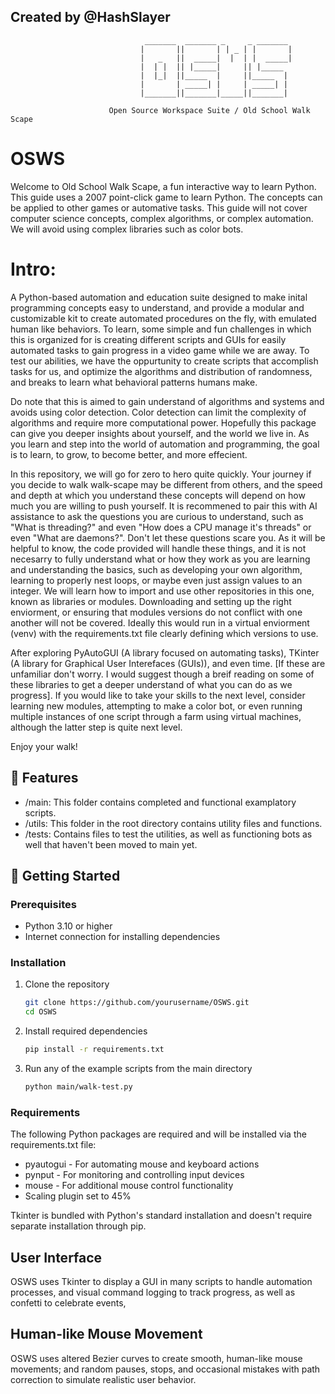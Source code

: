 ## Created by @HashSlayer


                                  _______  _______ _     _ _______ 
                                 |       ||       | | _ | |       |
                                 |   _   ||  _____|  |  | |  _____|
                                 |  | |  || |_____|     || |_____ 
                                 |  |_|  ||_____  |     ||_____  |
                                 |       | _____| |     | _____| |
                                 |_______||_______|_____||_______|
                       
                          Open Source Workspace Suite / Old School Walk Scape


# OSWS

Welcome to Old School Walk Scape, a fun interactive way to learn Python.
This guide uses a 2007 point-click game to learn Python. The concepts can be applied to other games or automative tasks.
This guide will not cover computer science concepts, complex algorithms, or complex automation. We will avoid using complex libraries such as color bots.

# Intro:

A Python-based automation and education suite designed to make inital programming concepts easy to understand, and provide a modular and customizable kit
to create automated procedures on the fly, with emulated human like behaviors. To learn, some simple and fun challenges in which this is organized for is
creating different scripts and GUIs for easily automated tasks to gain progress in a video game while we are away. To test our abilities, we have the oppurtunity
to create scripts that accomplish tasks for us, and optimize the algorithms and distribution of randomness, and breaks to learn what behavioral patterns humans make.

Do note that this is aimed to gain understand of algorithms and systems and avoids using color detection. Color detection can limit the complexity of algorithms and require more computational power. Hopefully this package can give you deeper insights about yourself, and the world we live in. As you learn and step into the world of automation and programming, the goal is to learn, to grow, to become better, and more effecient.

In this repository, we will go for zero to hero quite quickly. Your journey if you decide to walk walk-scape may be different from others, and the speed and depth at which you understand these concepts will depend on how much you are willing to push yourself. It is recommened to pair this with AI assistance to ask the questions you are curious to understand, such as "What is threading?" and even "How does a CPU manage it's threads" or even "What are daemons?". Don't let these questions scare you. As it will be helpful to know, the code provided will handle these things, and it is not necesarry to fully understand what or how they work as you are learning and understanding the basics, such as developing your own algorithm, learning to properly nest loops, or maybe even just assign values to an integer. We will learn how to import and use other repositories in this one, known as libraries or modules. Downloading and setting up the right enviorment, or ensuring that modules versions do not conflict with one another will not be covered. Ideally this would run in a virtual enviorment (venv) with the requirements.txt file clearly defining which versions to use.

After exploring PyAutoGUI (A library focused on automating tasks), TKinter (A library for Graphical User Interefaces (GUIs)), and even time. [If these are unfamiliar don't worry. I would suggest though a breif reading on some of these libraries to get a deeper understand of what you can do as we progress].
If you would like to take your skills to the next level, consider learning new modules, attempting to make a color bot, or even running multiple instances of one script through a farm using virtual machines, although the latter step is quite next level.

Enjoy your walk!


## 🤖 Features

- /main: This folder contains completed and functional examplatory scripts.
- /utils: This folder in the root directory contains utility files and functions.
- /tests: Contains files to test the utilities, as well as functioning bots as well that haven't been moved to main yet.

## 🚀 Getting Started

### Prerequisites
- Python 3.10 or higher
- Internet connection for installing dependencies

### Installation
1. Clone the repository

   ```bash
   git clone https://github.com/yourusername/OSWS.git
   cd OSWS
   ```

2. Install required dependencies

   ```bash
   pip install -r requirements.txt
   ```

3. Run any of the example scripts from the main directory

   ```bash
   python main/walk-test.py
   ```

### Requirements
The following Python packages are required and will be installed via the requirements.txt file:
- pyautogui - For automating mouse and keyboard actions
- pynput - For monitoring and controlling input devices
- mouse - For additional mouse control functionality
- Scaling plugin set to 45%

Tkinter is bundled with Python's standard installation and doesn't require separate installation through pip.

## User Interface

OSWS uses Tkinter to display a GUI in many scripts to handle automation processes, and visual command logging to track progress, as well as confetti to celebrate events,

## Human-like Mouse Movement
OSWS uses altered Bezier curves to create smooth, human-like mouse movements; and random pauses, stops, and occasional mistakes with path correction to simulate realistic user behavior.

